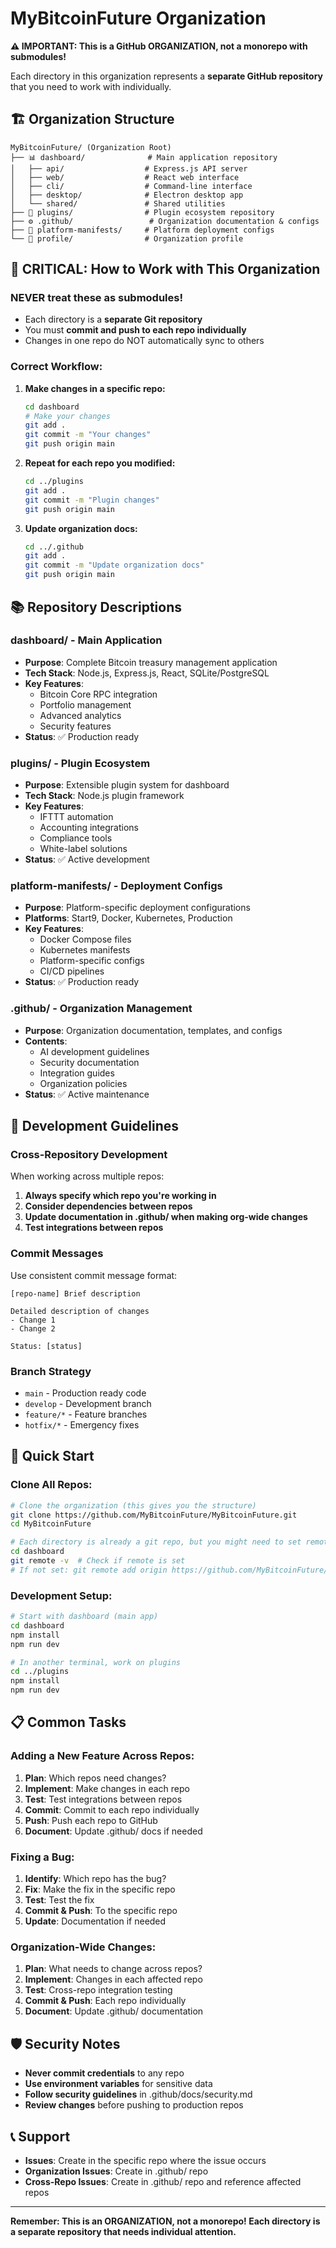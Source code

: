 # MyBitcoinFuture Organization

**⚠️ IMPORTANT: This is a GitHub ORGANIZATION, not a monorepo with submodules!**

Each directory in this organization represents a **separate GitHub repository** that you need to work with individually.

## 🏗️ Organization Structure

```
MyBitcoinFuture/ (Organization Root)
├── 📊 dashboard/              # Main application repository
│   ├── api/                  # Express.js API server
│   ├── web/                  # React web interface  
│   ├── cli/                  # Command-line interface
│   ├── desktop/              # Electron desktop app
│   └── shared/               # Shared utilities
├── 🔌 plugins/                # Plugin ecosystem repository
├── ⚙️ .github/                 # Organization documentation & configs
├── 🚀 platform-manifests/     # Platform deployment configs
└── 📁 profile/                # Organization profile
```

## 🚨 CRITICAL: How to Work with This Organization

### **NEVER treat these as submodules!**
- Each directory is a **separate Git repository**
- You must **commit and push to each repo individually**
- Changes in one repo do NOT automatically sync to others

### **Correct Workflow:**

1. **Make changes in a specific repo:**
   ```bash
   cd dashboard
   # Make your changes
   git add .
   git commit -m "Your changes"
   git push origin main
   ```

2. **Repeat for each repo you modified:**
   ```bash
   cd ../plugins
   git add .
   git commit -m "Plugin changes"
   git push origin main
   ```

3. **Update organization docs:**
   ```bash
   cd ../.github
   git add .
   git commit -m "Update organization docs"
   git push origin main
   ```

## 📚 Repository Descriptions

### **dashboard/** - Main Application
- **Purpose**: Complete Bitcoin treasury management application
- **Tech Stack**: Node.js, Express.js, React, SQLite/PostgreSQL
- **Key Features**: 
  - Bitcoin Core RPC integration
  - Portfolio management
  - Advanced analytics
  - Security features
- **Status**: ✅ Production ready

### **plugins/** - Plugin Ecosystem  
- **Purpose**: Extensible plugin system for dashboard
- **Tech Stack**: Node.js plugin framework
- **Key Features**:
  - IFTTT automation
  - Accounting integrations
  - Compliance tools
  - White-label solutions
- **Status**: ✅ Active development

### **platform-manifests/** - Deployment Configs
- **Purpose**: Platform-specific deployment configurations
- **Platforms**: Start9, Docker, Kubernetes, Production
- **Key Features**:
  - Docker Compose files
  - Kubernetes manifests
  - Platform-specific configs
  - CI/CD pipelines
- **Status**: ✅ Production ready

### **.github/** - Organization Management
- **Purpose**: Organization documentation, templates, and configs
- **Contents**:
  - AI development guidelines
  - Security documentation
  - Integration guides
  - Organization policies
- **Status**: ✅ Active maintenance

## 🔧 Development Guidelines

### **Cross-Repository Development**
When working across multiple repos:

1. **Always specify which repo you're working in**
2. **Consider dependencies between repos**
3. **Update documentation in .github/ when making org-wide changes**
4. **Test integrations between repos**

### **Commit Messages**
Use consistent commit message format:
```
[repo-name] Brief description

Detailed description of changes
- Change 1
- Change 2

Status: [status]
```

### **Branch Strategy**
- `main` - Production ready code
- `develop` - Development branch
- `feature/*` - Feature branches
- `hotfix/*` - Emergency fixes

## 🚀 Quick Start

### **Clone All Repos:**
```bash
# Clone the organization (this gives you the structure)
git clone https://github.com/MyBitcoinFuture/MyBitcoinFuture.git
cd MyBitcoinFuture

# Each directory is already a git repo, but you might need to set remotes
cd dashboard
git remote -v  # Check if remote is set
# If not set: git remote add origin https://github.com/MyBitcoinFuture/dashboard.git
```

### **Development Setup:**
```bash
# Start with dashboard (main app)
cd dashboard
npm install
npm run dev

# In another terminal, work on plugins
cd ../plugins
npm install
npm run dev
```

## 📋 Common Tasks

### **Adding a New Feature Across Repos:**
1. **Plan**: Which repos need changes?
2. **Implement**: Make changes in each repo
3. **Test**: Test integrations between repos
4. **Commit**: Commit to each repo individually
5. **Push**: Push each repo to GitHub
6. **Document**: Update .github/ docs if needed

### **Fixing a Bug:**
1. **Identify**: Which repo has the bug?
2. **Fix**: Make the fix in the specific repo
3. **Test**: Test the fix
4. **Commit & Push**: To the specific repo
5. **Update**: Documentation if needed

### **Organization-Wide Changes:**
1. **Plan**: What needs to change across repos?
2. **Implement**: Changes in each affected repo
3. **Test**: Cross-repo integration testing
4. **Commit & Push**: Each repo individually
5. **Document**: Update .github/ documentation

## 🛡️ Security Notes

- **Never commit credentials** to any repo
- **Use environment variables** for sensitive data
- **Follow security guidelines** in .github/docs/security.md
- **Review changes** before pushing to production repos

## 📞 Support

- **Issues**: Create in the specific repo where the issue occurs
- **Organization Issues**: Create in .github/ repo
- **Cross-Repo Issues**: Create in .github/ repo and reference affected repos

---

**Remember: This is an ORGANIZATION, not a monorepo! Each directory is a separate repository that needs individual attention.** 
